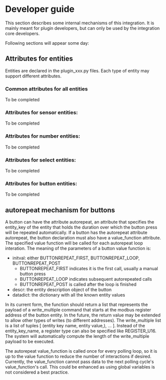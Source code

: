 # Developer guide

This section describes some internal mechanisms of this integration. It is mainly meant for plugin developers, but can only be used by the integration core developers.

Following sections will appear some day:
## Attributes for entities

Entities are declared in the plugin_xxx.py files.
Each type of entity may support different attributes.

### Common attributes for all entities

To be completed

### Attributes for sensor entities:

To be completed

### Attributes for number entities:

To be completed

### Attributes for select entities:

To be completed

### Attributes for button entities:

To be completed


## autorepeat mechanism for buttons

A button can have the attribute autorepeat, an attribute that specifies the entity_key of the entity that holds the duration over which the button press will be repeated automatically.
If a button has the autorepeat attribute autorepeat, the button declaration must also have a value_function attribute. The specified value function will be called for each autorepeat loop interation.
The meaning of the parameters of a button value function is:
* initval: either BUTTONREPEAT_FIRST, BUTTONREPEAT_LOOP, BUTTONREPEAT_POST
  * BUTTONREPEAT_FIRST indicates it is the first call, usually a manual button press
  * BUTTONREPEAT_LOOP indicates subsequent autorepeated calls
  * BUTTONREPEAT_POST is called after the loop is finished 
* descr: the entity description object of the button
* datadict: the dictionary with all the known entity values
  
In its current form, the function should return a list that represents the payload of a write_multiple command that starts at the modbus register address of the button entity.
In the future, the return value may be extended to allow other types of writes (to different addresses).
The write_multiple list is a list of tuples [ (entity key name, entity value,), ... ]. Instead of the entity_key_name, a register type can also be specified like REGISTER_U16.
The system will automatically compute the length of the write_multiple payload to be executed.

The autorepeat value_function is called once for every polling loop, so it is up to the value function to reduce the number of interactions if desired. Currently, the value_function cannot pass data to the next polling cycle's value_function's call. This could be enhanced as using global variables is not considered a best practice.
